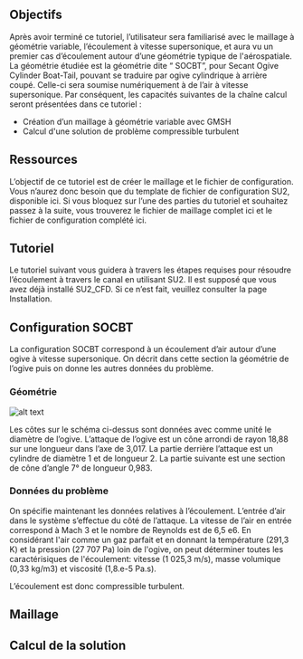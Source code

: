 ## Objectifs

Après avoir terminé ce tutoriel, l’utilisateur sera familiarisé avec le maillage à géométrie variable, l’écoulement à vitesse supersonique, et aura vu un premier cas d’écoulement autour d’une géométrie typique de l'aérospatiale. 
La géométrie étudiée est la géométrie dite “ SOCBT”, pour Secant Ogive Cylinder Boat-Tail, pouvant se traduire par ogive cylindrique à arrière coupé. Celle-ci sera soumise numériquement à de l’air à vitesse supersonique.
Par conséquent, les capacités suivantes de la chaîne calcul seront présentées dans ce tutoriel :
 * Création d’un maillage à géométrie variable avec GMSH
 * Calcul d'une solution de problème compressible turbulent

## Ressources

L’objectif de ce tutoriel est de créer le maillage et le fichier de configuration. Vous n’aurez donc besoin que du template de fichier de configuration SU2, disponible ici. Si vous bloquez sur l’une des parties du tutoriel et souhaitez passez à la suite, vous trouverez le fichier de maillage complet ici et le fichier de configuration complété ici.

## Tutoriel
Le tutoriel suivant vous guidera à travers les étapes requises pour résoudre l’écoulement à travers le canal en utilisant SU2. Il est supposé que vous avez déjà installé SU2_CFD. Si ce n’est fait, veuillez consulter la page Installation.


## Configuration SOCBT

La configuration SOCBT correspond à un écoulement d’air autour d’une ogive à vitesse supersonique. On décrit dans cette section la géométrie de l’ogive puis on donne les autres données du problème.

### Géométrie

![alt text](https://raw.githubusercontent.com/SU2CLC/su2_clc/main/annexes/figures/SOCBT_dim.PNG "Géométrie de la configuration SOCBT")

Les côtes sur le schéma ci-dessus sont données avec comme unité le diamètre de l’ogive. L’attaque de l’ogive est un cône arrondi de rayon 18,88 sur une longueur dans l’axe de 3,017. La partie derrière l’attaque est un cylindre de diamètre 1 et de longueur 2. La partie suivante est une section de cône d’angle 7° de longueur 0,983.

### Données du problème

On spécifie maintenant les données relatives à l’écoulement. L’entrée d’air dans le système s’effectue du côté de l’attaque. La vitesse de l’air en entrée correspond à Mach 3 et le nombre de Reynolds est de 6,5 e6. En considérant l'air comme un gaz parfait et en donnant la température (291,3 K) et la pression (27 707 Pa) loin de l'ogive, on peut déterminer toutes les caractérisiques de l'écoulement: vitesse (1 025,3 m/s), masse volumique (0,33 kg/m3) et viscosité (1,8.e-5 Pa.s).

L’écoulement est donc compressible turbulent.

## Maillage

## Calcul de la solution
